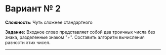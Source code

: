 # Вариант № 2
**Сложность:** Чуть сложнее cтандартного

**Задание:**  Входное слово представляет собой два троичных числа без знака, разделенные знаком "+". Составить алгоритм вычисления разности этих чисел.

---